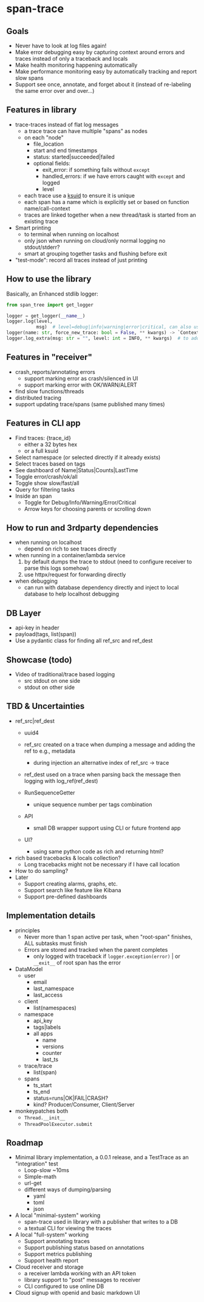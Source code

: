# span-trace

## Goals

- Never have to look at log files again!
- Make error debugging easy by capturing context around errors and traces instead of only a traceback and locals
- Make health monitoring happening automatically
- Make performance monitoring easy by automatically tracking and report slow spans
- Support see once, annotate, and forget about it (instead of re-labeling the same error over and over...)

## Features in library

- trace-traces instead of flat log messages
    - a trace trace can have multiple "spans" as nodes
    - on each "node"
        - file_location
        - start and end timestamps
        - status: started|succeeded|failed
        - optional fields:
            - exit_error: if something fails without `except`
            - handled_errors: if we have errors caught with `except` and logged
            - level
    - each trace use a [ksuid](https://github.com/segmentio/ksuid) to ensure it is unique
    - each span has a name which is explicitly set or based on function name/call-context
    - traces are linked together when a new thread/task is started from an existing trace
- Smart printing
    - to terminal when running on localhost
    - only json when running on cloud/only normal logging no stdout/stderr?
    - smart at grouping together tasks and flushing before exit
- "test-mode": record all traces instead of just printing

## How to use the library

Basically, an Enhanced stdlib logger:

```python
from span_tree import get_logger

logger = get_logger(__name__)
logger.log(level,
           msg)  # level=debug|info|warning|error|critical, can also use `logger.info` logs will be attached to current span
logger(name: str, force_new_trace: bool = False, ** kwargs) -> `ContextManager[Span]`  # to start a new span/trace
logger.log_extra(msg: str = "", level: int = INFO, ** kwargs)  # to add attributes to span
```

## Features in "receiver"

- crash_reports/annotating errors
    - support marking error as crash/silenced in UI
    - support marking error with OK/WARN/ALERT
- find slow functions/threads
- distributed tracing
- support updating trace/spans (same published many times)

## Features in CLI app

- Find traces: {trace_id}
    - either a 32 bytes hex
    - or a full ksuid
- Select namespace (or selected directly if it already exists)
- Select traces based on tags
- See dashboard of Name|Status|Counts|LastTime
- Toggle error/crash/ok/all
- Toggle show slow/fast/all
- Query for filtering tasks
- Inside an span
    - Toggle for Debug/Info/Warning/Error/Critical
    - Arrow keys for choosing parents or scrolling down

## How to run and 3rdparty dependencies

- when running on localhost
    - depend on rich to see traces directly
- when running in a container/lambda service
    1. by default dumps the trace to stdout (need to configure receiver to parse this logs somehow)
    2. use httpx/request for forwarding directly
- when debugging
    - can run with database dependency directly and inject to local database to help localhost debugging

## DB Layer

- api-key in header
- payload(tags, list(span))
- Use a pydantic class for finding all ref_src and ref_dest

## Showcase (todo)

- Video of traditional/trace based logging
    - src stdout on one side
    - stdout on other side

## TBD & Uncertainties

- ref_src|ref_dest
    - uuid4
    - ref_src created on a trace when dumping a message and adding the ref to e.g., metadata
        - during injection an alternative index of ref_src -> trace
    - ref_dest used on a trace when parsing back the message then logging with log_ref(ref_dest)

    - RunSequenceGetter
        - unique sequence number per tags combination
    - API
        - small DB wrapper support using CLI or future frontend app
    - UI?
        - using same python code as rich and returning html?
- rich based tracebacks & locals collection?
    - Long tracebacks might not be necessary if I have call location
- How to do sampling?
- Later
    - Support creating alarms, graphs, etc.
    - Support search like feature like Kibana
    - Support pre-defined dashboards

## Implementation details

- principles
    - Never more than 1 span active per task, when "root-span" finishes, ALL subtasks must finish
    - Errors are stored and tracked when the parent completes
        - only logged with traceback if `logger.exception(error)` | or `__exit__` of root span has the error
- DataModel
    - user
        - email
        - last_namespace
        - last_access
    - client
        - list(namespaces)
    - namespace
        - api_key
        - tags|labels
        - all apps
            - name
            - versions
            - counter
            - last_ts
    - trace/trace
        - list(span)
    - spans
        - ts_start
        - ts_end
        - status=runs|OK|FAIL|CRASH?
        - kind? Producer/Consumer, Client/Server
- monkeypatches both
    - `Thread.__init__`
    - `ThreadPoolExecutor.submit`

## Roadmap

- Minimal library implementation, a 0.0.1 release, and a TestTrace as an "integration" test
    - Loop-slow ~10ms
    - Simple-math
    - url-get
    - different ways of dumping/parsing
        - yaml
        - toml
        - json
- A local "minimal-system" working
    - span-trace used in library with a publisher that writes to a DB
    - a textual CLI for viewing the traces
- A local "full-system" working
    - Support annotating traces
    - Support publishing status based on annotations
    - Support metrics publishing
    - Support health report
- Cloud receiver and storage
    - a receiver lambda working with an API token
    - library support to "post" messages to receiver
    - CLI configured to use online DB
- Cloud signup with openid and basic markdown UI
